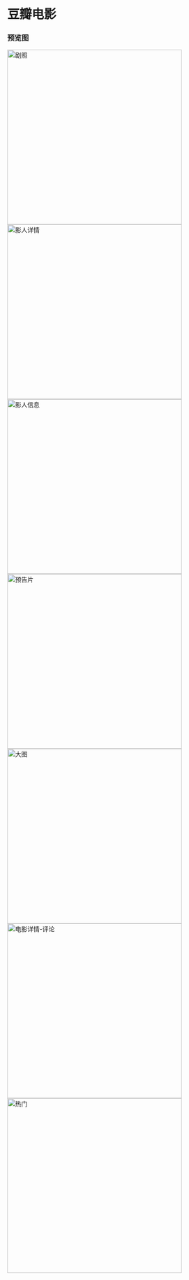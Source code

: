 # 豆瓣电影

### 预览图


<img src="https://github.com/tony-xxw/MovieDouban/tree/master/photo/still.png" height = "400" alt="剧照" align=center />

<img src="https://github.com/tony-xxw/MovieDouban/tree/master/photo/detail.png" height = "400" alt="影人详情" align=center />

<img src="https://raw.githubusercontent.com/tony-xxw/GcsssloopDemo/master/app/src/main/res/drawable/c.png" height = "400" alt="影人信息" align=center />

<img src="https://raw.githubusercontent.com/tony-xxw/GcsssloopDemo/master/app/src/main/res/drawable/d.png" height = "400" alt="预告片" align=center />

<img src="https://raw.githubusercontent.com/tony-xxw/GcsssloopDemo/master/app/src/main/res/drawable/e.png" height = "400" alt="大图" align=center />

<img src="https://raw.githubusercontent.com/tony-xxw/GcsssloopDemo/master/app/src/main/res/drawable/f.png" height = "400" alt="电影详情-评论" align=center />

<img src="https://raw.githubusercontent.com/tony-xxw/GcsssloopDemo/master/app/src/main/res/drawable/h.png" height = "400" alt="热门" align=center />


